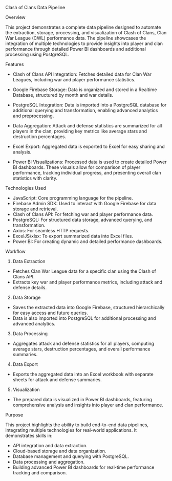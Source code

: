 Clash of Clans Data Pipeline

Overview

This project demonstrates a complete data pipeline designed to automate the extraction, storage, processing, and visualization of Clash of Clans, Clan War League (CWL) performance data. The pipeline showcases the integration of multiple technologies to provide insights into player and clan performance through detailed Power BI dashboards and additional processing using PostgreSQL.

Features

- Clash of Clans API Integration:
Fetches detailed data for Clan War Leagues, including war and player performance statistics.

- Google Firebase Storage:
Data is organized and stored in a Realtime Database, structured by month and war details.

- PostgreSQL Integration:
Data is imported into a PostgreSQL database for additional querying and transformation, enabling advanced analytics and preprocessing.

- Data Aggregation:
Attack and defense statistics are summarized for all players in the clan, providing key metrics like average stars and destruction percentages.

- Excel Export:
Aggregated data is exported to Excel for easy sharing and analysis.

- Power BI Visualizations:
Processed data is used to create detailed Power BI dashboards. These visuals allow for comparison of player performance, tracking individual progress, and presenting overall clan statistics with clarity.

Technologies Used

- JavaScript: Core programming language for the pipeline.
- Firebase Admin SDK: Used to interact with Google Firebase for data storage and retrieval.
- Clash of Clans API: For fetching war and player performance data.
- PostgreSQL: For structured data storage, advanced querying, and transformation.
- Axios: For seamless HTTP requests.
- ExcelJS/xlsx: To export summarized data into Excel files.
- Power BI: For creating dynamic and detailed performance dashboards.

Workflow

1. Data Extraction
- Fetches Clan War League data for a specific clan using the Clash of Clans API.
- Extracts key war and player performance metrics, including attack and defense details.

2. Data Storage
- Saves the extracted data into Google Firebase, structured hierarchically for easy access and future queries.
- Data is also imported into PostgreSQL for additional processing and advanced analytics.

3. Data Processing
- Aggregates attack and defense statistics for all players, computing average stars, destruction percentages, and overall performance summaries.

4. Data Export
- Exports the aggregated data into an Excel workbook with separate sheets for attack and defense summaries.

5. Visualization
- The prepared data is visualized in Power BI dashboards, featuring comprehensive analysis and insights into player and clan performance.

Purpose

This project highlights the ability to build end-to-end data pipelines, integrating multiple technologies for real-world applications. It demonstrates skills in:

- API integration and data extraction.
- Cloud-based storage and data organization.
- Database management and querying with PostgreSQL.
- Data processing and aggregation.
- Building advanced Power BI dashboards for real-time performance tracking and comparison.
